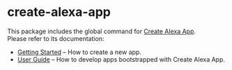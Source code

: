 # create-alexa-app

This package includes the global command for [Create Alexa App](https://github.com/cameronhunter/alexa/tree/master/packages/create-alexa-app).<br>
Please refer to its documentation:

* [Getting Started](https://github.com/cameronhunter/alexa/blob/master/packages/create-alexa-app/README.md#getting-started) – How to create a new app.
* [User Guide](https://github.com/cameronhunter/alexa/blob/master/packages/alexa-scripts/template/README.md) – How to develop apps bootstrapped with Create Alexa App.
